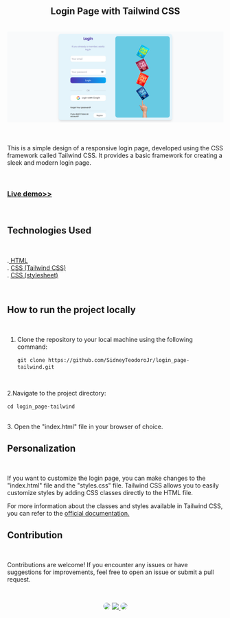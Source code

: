 <h2 align="center">Login Page with Tailwind CSS</h2>
</br>

<div align="center">
<a href="https://sidneyteodorojr.github.io/login_page-tailwind/" target="_blank">
<img src="https://github.com/SidneyTeodoroJr/login_page-tailwind/blob/main/loginScreen/login_screen.png" alt="Login Page">
</a>
</div>
</br>
</br>

<p>
 This is a simple design of a responsive login page, developed using the CSS framework called Tailwind CSS. It provides a basic framework for creating a sleek and modern login page.
</p>
</br>
<h3 align="left"><a href="https://sidneyteodorojr.github.io/login_page-tailwind/">Live demo>></a></h3>
</br>

<h2>Technologies Used</h2>
</br>

<p>
.<a href="https://www.w3schools.com/html/html_intro.asp" target="_blank"> HTML</a>
</br>
. <a href="https://v2.tailwindcss.com/docs" target="_blank">CSS (Tailwind CSS)</a>
</br>
. <a href="https://www.w3schools.com/css/default.asp" target="_blank">CSS (stylesheet)</a>
</p>
</br>

## How to run the project locally
</br>

1. Clone the repository to your local machine using the following command:


   ```shell
   git clone https://github.com/SidneyTeodoroJr/login_page-tailwind.git
 </br>

2.Navigate to the project directory:
 
    cd login_page-tailwind

 </br>
3. Open the "index.html" file in your browser of choice.

## Personalization
</br>

<p>
If you want to customize the login page, you can make changes to the "index.html" file and the "styles.css" file. Tailwind CSS allows you to easily customize styles by adding CSS classes directly to the HTML file.
</p>

<p>
 For more information about the classes and styles available in Tailwind CSS, you can refer to the <a href="https://tailwindcss.com/docs/installation" target="_blank">official documentation.</a>
</p>

## Contribution
</br>

<p>
 Contributions are welcome! If you encounter any issues or have suggestions for improvements, feel free to open an issue or submit a pull request.
</p>

##
</br>

<div align="center">
<a href="https://www.facebook.com/profile.php?id=100091086461235" target="_blank"><img src="https://img.shields.io/badge/-Facebook-%230077B5?style=for-the-badge&logo=facebook&logoColor=white" style="border-radius: 30px" target="_blank"></a>
<a href="https://www.instagram.com/sidneyteodoroaraujo" target="_blank"><img src="https://img.shields.io/badge/-Instagram-%23E4405F?style=for-the-badge&logo=instagram&logoColor=white"</a>
<a href="https://www.linkedin.com/in/sidney-teodoro-4a4a8119b?lipi=urn%3Ali%3Apage%3Ad_flagship3_profile_view_base_contact_details%3B%2FevuTOiSSJS2hWGCZgtZiQ%3D%3D" target="_blank"><img src="https://img.shields.io/badge/-LinkedIn-%230077B5?style=for-the-badge&logo=linkedin&logoColor=white" style="border-radius: 30px" target="_blank"></a>
</div>
